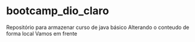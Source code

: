# bootcamp_dio_claro
Repositório para armazenar curso de java básico
Alterando o conteudo de forma local
Vamos em frente